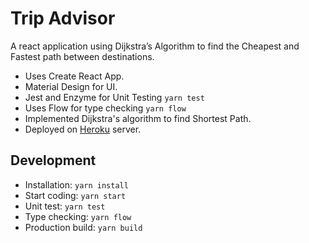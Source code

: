 # Trip Advisor

A react application using Dijkstra’s Algorithm to find the Cheapest and Fastest path between destinations.

* Uses Create React App.
* Material Design for UI.
* Jest and Enzyme for Unit Testing `yarn test`
* Uses Flow for type checking `yarn flow`
* Implemented Dijkstra's algorithm to find Shortest Path.
* Deployed on [Heroku](https://my-tripsorter.herokuapp.com) server.

## Development

* Installation: `yarn install`
* Start coding: `yarn start`
* Unit test: `yarn test`
* Type checking: `yarn flow`
* Production build: `yarn build`
